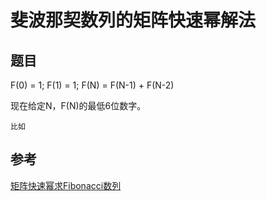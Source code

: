 # 斐波那契数列的矩阵快速幂解法
## 题目


F(0) = 1;
F(1) = 1;
F(N) = F(N-1) + F(N-2)

现在给定N，F(N)的最低6位数字。

```
比如
```


## 参考

[矩阵快速幂求Fibonacci数列](http://www.cnblogs.com/dongsheng/archive/2013/06/02/3114073.html)
